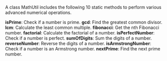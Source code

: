 A class MathUtil includes the following 10 static methods to perform various advanced numerical operations.


**isPrime**: Check if a number is prime.
**gcd**: Find the greatest common divisor.
**lcm**: Calculate the least common multiple.
**fibonacci**: Get the nth Fibonacci number.
**factorial**: Calculate the factorial of a number.
**isPerfectNumber**: Check if a number is perfect.
**sumOfDigits**: Sum the digits of a number.
**reverseNumber**: Reverse the digits of a number.
**isArmstrongNumber**: Check if a number is an Armstrong number.
**nextPrime**: Find the next prime number.


